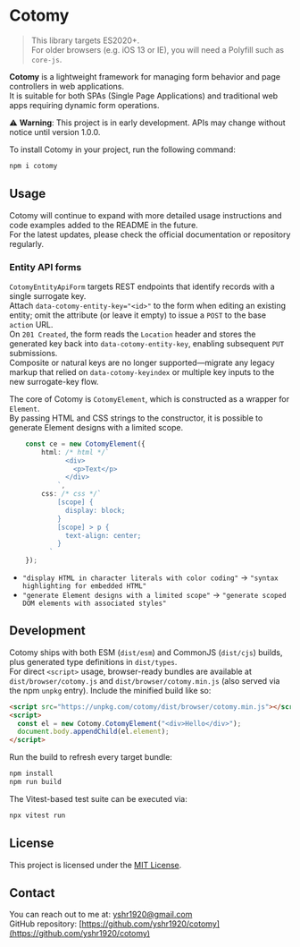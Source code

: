 # Cotomy

> This library targets ES2020+.  
> For older browsers (e.g. iOS 13 or IE), you will need a Polyfill such as `core-js`.

**Cotomy** is a lightweight framework for managing form behavior and page controllers in web applications.  
It is suitable for both SPAs (Single Page Applications) and traditional web apps requiring dynamic form operations.

⚠️ **Warning**: This project is in early development. APIs may change without notice until version 1.0.0.


To install Cotomy in your project, run the following command:

```bash
npm i cotomy
```

## Usage

Cotomy will continue to expand with more detailed usage instructions and code examples added to the README in the future.  
For the latest updates, please check the official documentation or repository regularly.

### Entity API forms

`CotomyEntityApiForm` targets REST endpoints that identify records with a single surrogate key.  
Attach `data-cotomy-entity-key="<id>"` to the form when editing an existing entity; omit the attribute (or leave it empty) to issue a `POST` to the base `action` URL.  
On `201 Created`, the form reads the `Location` header and stores the generated key back into `data-cotomy-entity-key`, enabling subsequent `PUT` submissions.  
Composite or natural keys are no longer supported—migrate any legacy markup that relied on `data-cotomy-keyindex` or multiple key inputs to the new surrogate-key flow.

The core of Cotomy is `CotomyElement`, which is constructed as a wrapper for `Element`.  
By passing HTML and CSS strings to the constructor, it is possible to generate Element designs with a limited scope.

```typescript
    const ce = new CotomyElement({
        html: /* html */`
              <div>
                <p>Text</p>
              </div>
            `,
        css: /* css */`
            [scope] {
              display: block;
            }
            [scope] > p {
              text-align: center;
            }
          `
    });
```

- `"display HTML in character literals with color coding"` → `"syntax highlighting for embedded HTML"`
- `"generate Element designs with a limited scope"` → `"generate scoped DOM elements with associated styles"`

## Development

Cotomy ships with both ESM (`dist/esm`) and CommonJS (`dist/cjs`) builds, plus generated type definitions in `dist/types`.  
For direct `<script>` usage, browser-ready bundles are available at `dist/browser/cotomy.js` and `dist/browser/cotomy.min.js` (also served via the npm `unpkg` entry).
Include the minified build like so:

```html
<script src="https://unpkg.com/cotomy/dist/browser/cotomy.min.js"></script>
<script>
  const el = new Cotomy.CotomyElement("<div>Hello</div>");
  document.body.appendChild(el.element);
</script>
```

Run the build to refresh every target bundle:

```bash
npm install
npm run build
```

The Vitest-based test suite can be executed via:

```bash
npx vitest run
```

## License

This project is licensed under the [MIT License](LICENSE).

## Contact

You can reach out to me at: [yshr1920@gmail.com](mailto:yshr1920@gmail.com)  
GitHub repository: [https://github.com/yshr1920/cotomy](https://github.com/yshr1920/cotomy)
